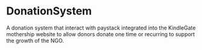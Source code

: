 # DonationSystem
A donation system that interact with paystack integrated into the KindleGate mothership website to allow  donors donate one time or recurring to support the growth of the NGO. 
